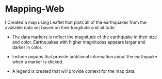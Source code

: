 # Mapping-Web
I Created a map using Leaflet that plots all of the earthquakes from the available data set based on their longitude and latitude.

   * The data markers is reflect the magnitude of the earthquake in their size and color. Earthquakes with higher magnitudes appears larger and darker in color.

   * Include popups that provide additional information about the earthquake when a marker is clicked.

   * A legend is created that will provide context for the map data.
